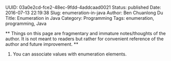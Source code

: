 UUID: 03a0e2cd-fce2-48ec-9fdd-4addcaad0021
Status: published
Date: 2016-07-13 22:19:38
Slug: enumeration-in-java
Author: Ben Chuanlong Du
Title: Enumeration in Java
Category: Programming
Tags: enumeration, programming, Java

**
Things on this page are
fragmentary and immature notes/thoughts of the author.
It is not meant to readers
but rather for convenient reference of the author and future improvement.
**

1. You can associate values with enumeration elements.
